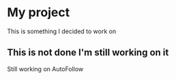 # My project

This is something I decided to work on

## This is not done I'm still working on it
Still working on AutoFollow
